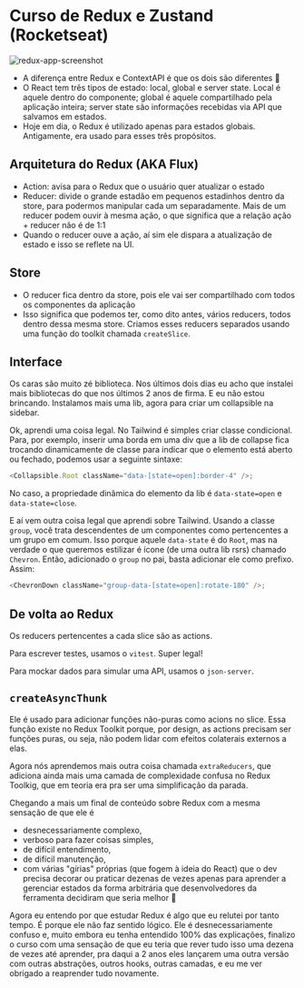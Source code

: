# Curso de Redux e Zustand (Rocketseat)

![redux-app-screenshot](https://github.com/ggteixeira/course-redux-zustand-rocketseat/blob/main/media/redux.png)

- A diferença entre Redux e ContextAPI é que os dois são diferentes :shrug:
- O React tem três tipos de estado: local, global e server state. Local é aquele dentro do componente; global é aquele compartilhado pela aplicação inteira; server state são informações recebidas via API que salvamos em estados.
- Hoje em dia, o Redux é utilizado apenas para estados globais. Antigamente, era usado para esses três propósitos.

## Arquitetura do Redux (AKA Flux)

- Action: avisa para o Redux que o usuário quer atualizar o estado
- Reducer: divide o grande estadão em pequenos estadinhos dentro da store, para podermos manipular cada um separadamente. Mais de um reducer podem ouvir à mesma ação, o que significa que a relação ação + reducer não é de 1:1
- Quando o reducer ouve a ação, aí sim ele dispara a atualização de estado e isso se reflete na UI.

## Store

- O reducer fica dentro da store, pois ele vai ser compartilhado com todos os componentes da aplicação
- Isso significa que podemos ter, como dito antes, vários reducers, todos dentro dessa mesma store. Criamos esses reducers separados usando uma função do toolkit chamada `createSlice`.

## Interface

Os caras são muito zé biblioteca. Nos últimos dois dias eu acho que instalei mais bibliotecas do que nos últimos 2 anos de firma. E eu não estou brincando.
Instalamos mais uma lib, agora para criar um collapsible na sidebar.

Ok, aprendi uma coisa legal. No Tailwind é simples criar classe condicional. Para, por exemplo, inserir uma borda em uma div que a lib de collapse fica trocando dinamicamente de classe para indicar que o elemento está aberto ou fechado, podemos usar a seguinte sintaxe:

```javaScript
<Collapsible.Root className="data-[state=open]:border-4" />;
```

No caso, a propriedade dinâmica do elemento da lib é `data-state=open` e `data-state=close`.

E aí vem outra coisa legal que aprendi sobre Tailwind. Usando a classe `group`, você trata descendentes de um componentes como pertencentes a um grupo em comum. Isso porque aquele `data-state` é do `Root`, mas na verdade o que queremos estilizar é ícone (de uma outra lib rsrs) chamado `Chevron`. Então, adicionado o `group` no pai, basta adicionar ele como prefixo. Assim:

```javaScript
<ChevronDown className="group-data-[state=open]:rotate-180" />;
```

## De volta ao Redux

Os reducers pertencentes a cada slice são as actions.

Para escrever testes, usamos o `vitest`. Super legal!

Para mockar dados para simular uma API, usamos o `json-server`.

## `createAsyncThunk`

Ele é usado para adicionar funções não-puras como acions no slice. Essa função existe no Redux Toolkit porque, por design, as actions precisam ser funções puras, ou seja, não podem lidar com efeitos colaterais externos a elas.

Agora nós aprendemos mais outra coisa chamada `extraReducers`, que adiciona ainda mais uma camada de complexidade confusa no Redux Toolkig, que em teoria era pra ser uma simplificação da parada.

Chegando a mais um final de conteúdo sobre Redux com a mesma sensação de que ele é

- desnecessariamente complexo,
- verboso para fazer coisas simples,
- de difícil entendimento,
- de difícil manutenção,
- com várias "gírias" próprias (que fogem à ideia do React) que o dev precisa decorar ou praticar dezenas de vezes apenas para aprender a gerenciar estados da forma arbitrária que desenvolvedores da ferramenta decidiram que seria melhor :shrug:

Agora eu entendo por que estudar Redux é algo que eu relutei por tanto tempo. É porque ele não faz sentido lógico. Ele é desnecessariamente confuso e, muito embora eu tenha entendido 100% das explicações, finalizo o curso com uma sensação de que eu teria que rever tudo isso uma dezena de vezes até aprender, pra daqui a 2 anos eles lançarem uma outra versão com outras abstrações, outros hooks, outras camadas, e eu me ver obrigado a reaprender tudo novamente.
